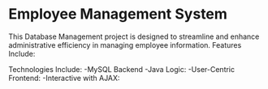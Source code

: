 # Employee Management System
This Database Management project is designed to streamline and enhance administrative efficiency in managing employee information. Features Include:



Technologies Include:
-MySQL Backend
-Java Logic: 
-User-Centric Frontend: 
-Interactive with AJAX: 





